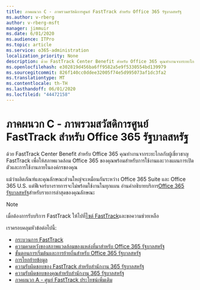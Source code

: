 ```yaml
---
title: ภาคผนวก C - ภาพรวมสวัสดิการศูนย์ FastTrack สําหรับ Office 365 รัฐบาลสหรัฐ
ms.author: v-rberg
author: v-rberg-msft
manager: jimmuir
ms.date: 6/01/2020
ms.audience: ITPro
ms.topic: article
ms.service: o365-administration
localization_priority: None
description: ด้วย FastTrack Center Benefit สําหรับ Office 365 คุณทํางานจากระยะไกลกับผู้เชี่ยวชาญ FastTrack เพื่อให้สภาพแวดล้อม Office 365 ของคุณพร้อมสําหรับการใช้งานและวางแผนการเปิดตัวและการใช้งานภายในองค์กรของคุณ
ms.openlocfilehash: e302819d456ba6ff9582a5e9f5330554bd139979
ms.sourcegitcommit: 826f140cc0ddee32005f74e5d995073af1dc3fa2
ms.translationtype: MT
ms.contentlocale: th-TH
ms.lasthandoff: 06/01/2020
ms.locfileid: "44472158"
---
```

# <a name="appendix-c---fasttrack-center-benefit-overview-for-office-365-us-government"></a>ภาคผนวก C - ภาพรวมสวัสดิการศูนย์ FastTrack สําหรับ Office 365 รัฐบาลสหรัฐ

ด้วย FastTrack Center Benefit สําหรับ Office 365 คุณทํางานจากระยะไกลกับผู้เชี่ยวชาญ FastTrack เพื่อให้สภาพแวดล้อม Office 365 ของคุณพร้อมสําหรับการใช้งานและวางแผนการเปิดตัวและการใช้งานภายในองค์กรของคุณ 
  
แม้ว่าผลิตภัณฑ์และคุณลักษณะส่วนใหญ่จะเหมือนกันระหว่าง Office 365 Suite และ Office 365 U.S. แต่ฟีเจอร์บางรายการจะไม่พร้อมใช้งานในทุกแผน อ่านคําอธิบายบริการ[Office 365 รัฐบาลสหรัฐ](https://aka.ms/aboutgovcloud)สําหรับรายการล่าสุดของคุณลักษณะ

> [!NOTE]
> เมื่อต้องการรับบริการ FastTrack ให้ไปที่[ไซต์ FastTrack](https://go.microsoft.com/fwlink/?linkid=780698)และขอความช่วยเหลือ  

เราครอบคลุมหัวข้อต่อไปนี้:
- [กระบวนการ FastTrack](O365-fasttrack-process.md) 
- [ความคาดหวังของสภาพแวดล้อมของแหล่งที่มาสําหรับ Office 365 รัฐบาลสหรัฐ](US-Gov-appendix-source-environment-expectations.md)   
- [ขั้นตอนการเริ่มต้นและการย้ายถิ่นสําหรับ Office 365 รัฐบาลสหรัฐ](US-Gov-appendix-onboarding-and-migration.md)
- [การโยกย้ายข้อมูล](O365-data-migration.md)    
- [ความรับผิดชอบของ FastTrack สําหรับสํานักงาน 365 รัฐบาลสหรัฐ](US-Gov-appendix-fasttrack-responsibilities.md)   
- [ความรับผิดชอบของคุณสําหรับสํานักงาน 365 รัฐบาลสหรัฐ](US-Gov-appendix-your-responsibilities.md)    
- [ภาคผนวก A - ศูนย์ FastTrack ประโยชน์เพิ่มเติม](O365-fasttrack-additional-benefits.md)
